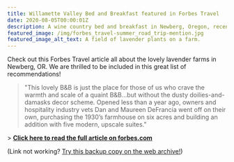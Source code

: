```yaml
---
title: Willamette Valley Bed and Breakfast featured in Forbes Travel
date: 2020-08-05T00:00:01Z
description: A wine country bed and breakfast in Newberg, Oregon, recently featured in Forbes magazine article.
featured_image: /img/forbes_travel-summer_road_trip-mention.jpg
featured_image_alt_text: A field of lavender plants on a farm.
---
```

Check out this Forbes Travel article all about the lovely lavender farms in Newberg, OR.  We are thrilled to be included in this great list of recommendations!

> "This lovely B&B is just the place for those of us who crave the warmth and scale of a quaint B&B…but without the dusty doilies-and-damasks decor scheme. Opened less than a year ago, owners and hospitality industry vets Dan and Maureen DeFrancia went off on their own, purchasing the 1930’s farmhouse on six acres and building an addition with five modern, upscale suites." 

\> **[Click here to read the full article on forbes.com](https://www.forbes.com/sites/elizabethbrownfield/2020/08/05/summer-road-trip-hitting-americas-lavender-trails-and-u-pick-farms)**

(Link not working? [Try this backup copy on the web archive!](https://web.archive.org/web/20200928142225if_/https://www.forbes.com/sites/elizabethbrownfield/2020/08/05/summer-road-trip-hitting-americas-lavender-trails-and-u-pick-farms/#4c77fb551c9f))
